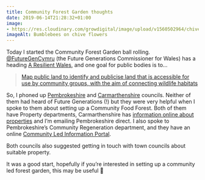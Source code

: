 ```yaml
---
title: Community Forest Garden thoughts
date: 2019-06-14T21:28:32+01:00
image: 
- https://res.cloudinary.com/growdigital/image/upload/v1560502964/chivebumble-B0095748.jpg
imageAlt: Bumblebees on chive flowers
---
```


Today I started the Community Forest Garden ball rolling. [@FutureGenCymru](https://mobile.twitter.com/FutureGenCymru) (the Future Generations Commissioner for Wales) has a heading [A Resilient Wales](https://futuregenerations.wales/aotp/resilience/), and one goal for public bodies is to…

> [Map public land to identify and publicise land that is accessible for use by community groups, with the aim of connecting wildlife habitats](https://futuregenerations.wales/aop/map-public-land-to-identify-and-publicise-land-that-is-accessible-for-use-by-community-groups-with-the-aim-of-connecting-wildlife-habitats/)

So, I phoned up [Pembrokeshire](https://www.pembrokeshire.gov.uk) and [Carmarthenshire](https://www.carmarthenshire.gov.wales) councils. Neither of them had heard of Future Generations (!) but they were very helpful when I spoke to them about setting up a Community Food Forest. Both of them have Property departments, Carmarthenshire has [information online about properties](https://www.carmarthenshire.gov.wales/home/business/council-property/) and I’m emailing Pembrokeshire direct. I also spoke to Pembrokeshire’s Community Regeneration department, and they have an online [Community Led Information Portal](https://www.pembrokeshire.gov.uk/clip-toolkit). 

Both councils also suggested getting in touch with town councils about suitable property.

It was a good start, hopefully if you’re interested in setting up a community led forest garden, this may be useful 🙂
